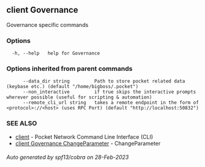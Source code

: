 ## client Governance

Governance specific commands

### Options

```
  -h, --help   help for Governance
```

### Options inherited from parent commands

```
      --data_dir string         Path to store pocket related data (keybase etc.) (default "/home/bigboss/.pocket")
      --non_interactive         if true skips the interactive prompts wherever possible (useful for scripting & automation)
      --remote_cli_url string   takes a remote endpoint in the form of <protocol>://<host> (uses RPC Port) (default "http://localhost:50832")
```

### SEE ALSO

* [client](client.md)	 - Pocket Network Command Line Interface (CLI)
* [client Governance ChangeParameter](client_Governance_ChangeParameter.md)	 - ChangeParameter <owner> <key> <value>

###### Auto generated by spf13/cobra on 28-Feb-2023
